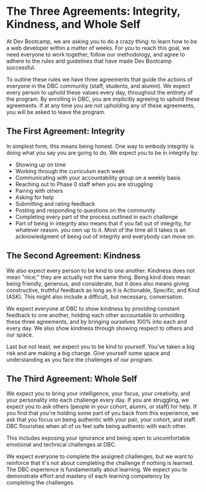 # The Three Agreements: Integrity, Kindness, and Whole Self

At Dev Bootcamp, we are asking you to do a crazy thing: to learn how to be a web developer within a matter of weeks. For you to reach this goal, we need everyone to work together, follow our methodology, and agree to adhere to the rules and guidelines that have made Dev Bootcamp successful.

To outline these rules we have three agreements that guide the actions of everyone in the DBC community (staff, students, and alumni). We expect every person to uphold these values every day, throughout the entirety of the program. By enrolling in DBC, you are implicitly agreeing to uphold these agreements. If at any time you are not upholding any of these agreements, you will be asked to leave the program.

## The First Agreement: Integrity

In simplest form, this means being honest. One way to embody integrity is doing what you say you are going to do. We expect you to be in integrity by:
- Showing up on time
- Working through the curriculum each week
- Communicating with your accountability group on a weekly basis
- Reaching out to Phase 0 staff when you are struggling
- Pairing with others
- Asking for help
- Submitting and rating feedback
- Posting and responding to questions on the community
- Completing every part of the process outlined in each challenge
- Part of being in integrity also means that if you fall out of integrity, for whatever reason. you own up to it. Most of the time all it takes is an acknowledgment of being out of integrity and everybody can move on.

## The Second Agreement: Kindness

We also expect every person to be kind to one another. Kindness does not mean "nice;" they are actually not the same thing. Being kind does mean being friendly, generous, and considerate, but it does also means giving constructive, truthful feedback as long as it is Actionable, Specific, and Kind (ASK). This might also include a difficult, but necessary, conversation.

We expect everyone at DBC to show kindness by providing constant feedback to one another, holding each other accountable to unholding these three agreements, and by bringing ourselves 100% into each and every day. We also show kindness through showing respect to others and our space.

Last but not least, we expect you to be kind to yourself. You've taken a big risk and are making a big change. Give yourself some space and understanding as you face the challenges of our program.

## The Third Agreement: Whole Self

We expect you to bring your intelligence, your focus, your creativity, and your personality into each challenge every day. If you are struggling, we expect you to ask others (people in your cohort, alumni, or staff) for help. If you find that you're holding some part of you back from this experience, we ask that you focus on being authentic with your pair, your cohort, and staff. DBC flourishes when all of us feel safe being authentic with each other.

This includes exposing your ignorance and being open to uncomfortable emotional and technical challenges at DBC.

We expect everyone to complete the assigned challenges, but we want to reinforce that it's not about completing the challenge if nothing is learned. The DBC experience is fundamentally about learning. We expect you to demonstrate effort and mastery of each learning competency by completing the challenges.
